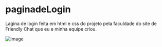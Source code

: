 # paginadeLogin

Lagina de login feita em html e css do projeto pela faculdade do site  de Friendly Chat que eu e minha equipe criou. 


![image](https://user-images.githubusercontent.com/87377127/160299345-deb8d0b5-d03d-4b61-b4d7-b17161b7992f.png)
